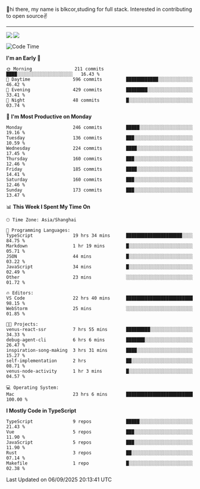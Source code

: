 👋hi there, my name is blkcor,studing for full stack.
Interested in contributing to open source✌️

<hr/>

![](https://github-readme-stats.vercel.app/api?username=blkcor)
<a href="https://github.com/blkcor/github-readme-stats">
    <img align="left" src="https://github-readme-stats.vercel.app/api/top-langs/?username=blkcor&hide=jupyter%20notebook,shaderlab,tex,c%23&langs_count=9" />
</a>


<!--START_SECTION:waka-->
![Code Time](http://img.shields.io/badge/Code%20Time-2%2C506%20hrs%2029%20mins-blue)

**I'm an Early 🐤** 

```text
🌞 Morning                211 commits         ████░░░░░░░░░░░░░░░░░░░░░   16.43 % 
🌆 Daytime                596 commits         ████████████░░░░░░░░░░░░░   46.42 % 
🌃 Evening                429 commits         ████████░░░░░░░░░░░░░░░░░   33.41 % 
🌙 Night                  48 commits          █░░░░░░░░░░░░░░░░░░░░░░░░   03.74 % 
```
📅 **I'm Most Productive on Monday** 

```text
Monday                   246 commits         █████░░░░░░░░░░░░░░░░░░░░   19.16 % 
Tuesday                  136 commits         ███░░░░░░░░░░░░░░░░░░░░░░   10.59 % 
Wednesday                224 commits         ████░░░░░░░░░░░░░░░░░░░░░   17.45 % 
Thursday                 160 commits         ███░░░░░░░░░░░░░░░░░░░░░░   12.46 % 
Friday                   185 commits         ████░░░░░░░░░░░░░░░░░░░░░   14.41 % 
Saturday                 160 commits         ███░░░░░░░░░░░░░░░░░░░░░░   12.46 % 
Sunday                   173 commits         ███░░░░░░░░░░░░░░░░░░░░░░   13.47 % 
```


📊 **This Week I Spent My Time On** 

```text
🕑︎ Time Zone: Asia/Shanghai

💬 Programming Languages: 
TypeScript               19 hrs 34 mins      █████████████████████░░░░   84.75 % 
Markdown                 1 hr 19 mins        █░░░░░░░░░░░░░░░░░░░░░░░░   05.71 % 
JSON                     44 mins             █░░░░░░░░░░░░░░░░░░░░░░░░   03.22 % 
JavaScript               34 mins             █░░░░░░░░░░░░░░░░░░░░░░░░   02.49 % 
Other                    23 mins             ░░░░░░░░░░░░░░░░░░░░░░░░░   01.72 % 

🔥 Editors: 
VS Code                  22 hrs 40 mins      █████████████████████████   98.15 % 
WebStorm                 25 mins             ░░░░░░░░░░░░░░░░░░░░░░░░░   01.85 % 

🐱‍💻 Projects: 
venus-react-ssr          7 hrs 55 mins       █████████░░░░░░░░░░░░░░░░   34.33 % 
debug-agent-cli          6 hrs 6 mins        ███████░░░░░░░░░░░░░░░░░░   26.47 % 
inspiration-song-making  3 hrs 31 mins       ████░░░░░░░░░░░░░░░░░░░░░   15.27 % 
self-implementation      2 hrs               ██░░░░░░░░░░░░░░░░░░░░░░░   08.71 % 
venus-node-activity      1 hr 3 mins         █░░░░░░░░░░░░░░░░░░░░░░░░   04.57 % 

💻 Operating System: 
Mac                      23 hrs 6 mins       █████████████████████████   100.00 % 
```

**I Mostly Code in TypeScript** 

```text
TypeScript               9 repos             █████░░░░░░░░░░░░░░░░░░░░   21.43 % 
Vue                      5 repos             ███░░░░░░░░░░░░░░░░░░░░░░   11.90 % 
JavaScript               5 repos             ███░░░░░░░░░░░░░░░░░░░░░░   11.90 % 
Rust                     3 repos             ██░░░░░░░░░░░░░░░░░░░░░░░   07.14 % 
Makefile                 1 repo              █░░░░░░░░░░░░░░░░░░░░░░░░   02.38 % 
```




 Last Updated on 06/09/2025 20:13:41 UTC
<!--END_SECTION:waka-->


